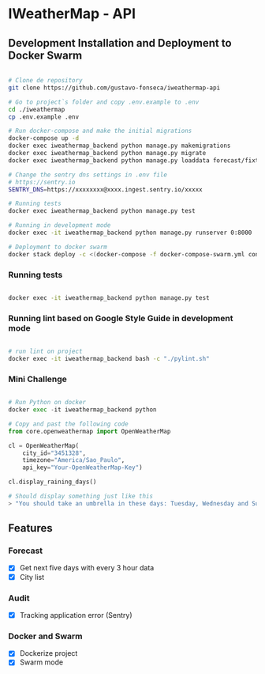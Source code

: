 # IWeatherMap - API

## Development Installation and Deployment to Docker Swarm

```bash

# Clone de repository
git clone https://github.com/gustavo-fonseca/iweathermap-api

# Go to project`s folder and copy .env.example to .env
cd ./iweathermap
cp .env.example .env

# Run docker-compose and make the initial migrations
docker-compose up -d
docker exec iweathermap_backend python manage.py makemigrations
docker exec iweathermap_backend python manage.py migrate
docker exec iweathermap_backend python manage.py loaddata forecast/fixtures/01_city.json

# Change the sentry dns settings in .env file
# https://sentry.io
SENTRY_DNS=https://xxxxxxxx@xxxx.ingest.sentry.io/xxxxx

# Running tests
docker exec iweathermap_backend python manage.py test

# Running in development mode
docker exec -it iweathermap_backend python manage.py runserver 0:8000

# Deployment to docker swarm
docker stack deploy -c <(docker-compose -f docker-compose-swarm.yml config) iweathermap

```

### Running tests
```bash

docker exec -it iweathermap_backend python manage.py test

```

### Running lint based on Google Style Guide in development mode
```bash

# run lint on project
docker exec -it iweathermap_backend bash -c "./pylint.sh"

```

### Mini Challenge 
```python

# Run Python on docker
docker exec -it iweathermap_backend python

# Copy and past the following code
from core.openweathermap import OpenWeatherMap

cl = OpenWeatherMap(
    city_id="3451328",
    timezone="America/Sao_Paulo",
    api_key="Your-OpenWeatherMap-Key")

cl.display_raining_days()

# Should display something just like this
> "You should take an umbrella in these days: Tuesday, Wednesday and Sunday"
```

## Features

### Forecast

- [x] Get next five days with every 3 hour data
- [x] City list

### Audit
- [x] Tracking application error (Sentry)

### Docker and Swarm
- [x] Dockerize project
- [x] Swarm mode
